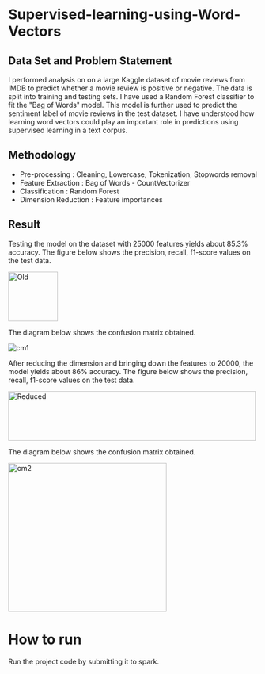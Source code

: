 # Supervised-learning-using-Word-Vectors


## Data Set and Problem Statement

I performed analysis on on a large Kaggle dataset of movie reviews from IMDB to predict whether a movie review is positive or negative. The data is split into training and testing sets. I have used a Random Forest classifier to fit the "Bag of Words" model. This model is further used to predict the sentiment label of movie reviews in the test dataset. I have understood how learning word vectors could play an important role in predictions using supervised learning in a text corpus.

## Methodology

* Pre-processing : Cleaning, Lowercase, Tokenization, Stopwords removal
* Feature Extraction : Bag of Words - CountVectorizer
* Classification : Random Forest
* Dimension Reduction : Feature importances


## Result


Testing the model on the dataset with 25000 features yields about 85.3% accuracy. The figure below shows the precision, recall, f1-score values on the test data.


<img src="" height="100" title="Old">

The diagram below shows the confusion matrix obtained.

<img src="" title="cm1">

After reducing the dimension and bringing down the features to 20000, the model yields about 86% accuracy. The figure below shows the precision, recall, f1-score values on the test data.

<img src="" width="500" height="100" title="Reduced">

The diagram below shows the confusion matrix obtained.

<img src="" width="320" height="300" title="cm2">

# How to run  

Run the project code by submitting it to spark.

